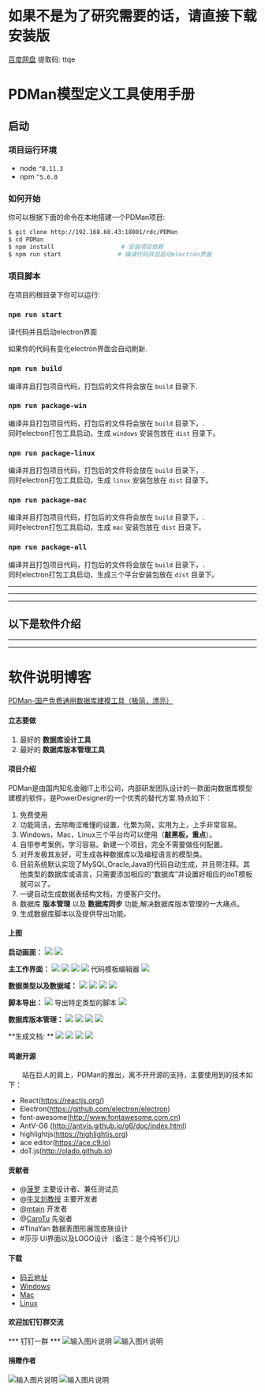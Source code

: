 # 如果不是为了研究需要的话，请直接下载安装版
[百度网盘](https://pan.baidu.com/s/16pcIHXGHOzBr-wQsG2Pr_A)     提取码: ttqe


# PDMan模型定义工具使用手册

## 启动

### 项目运行环境
* node `^8.11.3`
* npm `^5.6.0`

### 如何开始

 你可以根据下面的命令在本地搭建一个PDMan项目:
 
```bash
$ git clone http://192.168.60.43:18001/rdc/PDMan
$ cd PDMan
$ npm install                   # 安装项目依赖
$ npm run start                # 编译代码并且启动electron界面
```

### 项目脚本

在项目的根目录下你可以运行:

### `npm run start`

译代码并且启动electron界面

如果你的代码有变化electron界面会自动刷新.<br>

### `npm run build `

编译并且打包项目代码，打包后的文件将会放在 `build` 目录下.

### `npm run package-win `

编译并且打包项目代码，打包后的文件将会放在 `build` 目录下，.<br>
同时electron打包工具启动，生成 `windows` 安装包放在 `dist` 目录下。

### `npm run package-linux `

编译并且打包项目代码，打包后的文件将会放在 `build` 目录下，.<br>
同时electron打包工具启动，生成 `linux` 安装包放在 `dist` 目录下。

### `npm run package-mac `

编译并且打包项目代码，打包后的文件将会放在 `build` 目录下，.<br>
同时electron打包工具启动，生成 `mac` 安装包放在 `dist` 目录下。

### `npm run package-all `

编译并且打包项目代码，打包后的文件将会放在 `build` 目录下，.<br>
同时electron打包工具启动，生成三个平台安装包放在 `dist` 目录下。

---------------------
---------------------
---------------------
以下是软件介绍
---------------------
---------------------
---------------------

<base target="_blank" />


# 软件说明博客
[PDMan-国产免费通用数据库建模工具（极简，漂亮）](https://my.oschina.net/skymozn/blog/1821184)

#### 立志要做
1.  最好的 **数据库设计工具**
2.  最好的 **数据库版本管理工具**

#### 项目介绍
PDMan是由国内知名金融IT上市公司，内部研发团队设计的一款面向数据库模型建模的软件，是PowerDesigner的一个优秀的替代方案.特点如下：
1. 免费使用
2. 功能简洁，去除晦涩难懂的设置，化繁为简，实用为上，上手非常容易。
3. Windows，Mac，Linux三个平台均可以使用（**敲黑板，重点**）。
4. 自带参考案例，学习容易。新建一个项目，完全不需要做任何配置。
5. 对开发极其友好，可生成各种数据库以及编程语言的模型类。
6. 目前系统默认实现了MySQL,Oracle,Java的代码自动生成，并且带注释。其他类型的数据库或语言，只需要添加相应的“数据库”并设置好相应的doT模板就可以了。
7. 一键自动生成数据表结构文档，方便客户交付。
8. 数据库 **版本管理** 以及 **数据库同步** 功能,解决数据库版本管理的一大痛点。
9. 生成数据库脚本以及提供导出功能。

#### 上图

**启动画面：**
![](https://gitee.com/uploads/images/2019/0411/183650_15612898_24669.jpeg)
![](https://images.gitee.com/uploads/images/2019/0527/114330_f01b3f3c_24669.jpeg)

**主工作界面：**
![](https://images.gitee.com/uploads/images/2019/0527/114326_c8308ac6_24669.jpeg)
![](https://gitee.com/uploads/images/2019/0411/112013_835d9163_24669.jpeg)
![](https://gitee.com/uploads/images/2019/0411/183650_9a6efea9_24669.jpeg)
![](https://gitee.com/uploads/images/2019/0411/112017_72e44799_24669.jpeg)
代码模板编辑器 
![](https://gitee.com/uploads/images/2019/0411/112013_9a573b87_24669.jpeg)

**数据类型以及数据域：**
![](https://gitee.com/uploads/images/2019/0411/112019_1641bb4f_24669.jpeg)
![](https://images.gitee.com/uploads/images/2020/0101/223333_63fb6ed2_24669.jpeg)
![](https://images.gitee.com/uploads/images/2019/0527/114326_2bbc4e40_24669.jpeg)
![](https://images.gitee.com/uploads/images/2019/0527/114326_4a735cf7_24669.jpeg)

**脚本导出：**
![](https://images.gitee.com/uploads/images/2020/0101/223333_c391c2a8_24669.jpeg)
导出特定类型的脚本 
![](https://gitee.com/uploads/images/2019/0411/112024_0135071c_24669.jpeg)

**数据库版本管理：**
![](https://gitee.com/uploads/images/2019/0411/112024_f09f22fb_24669.jpeg)
![](https://gitee.com/uploads/images/2019/0411/112024_f6b2ed31_24669.jpeg)
![](https://gitee.com/uploads/images/2019/0411/112025_ee6f36cd_24669.jpeg)
![](https://gitee.com/uploads/images/2019/0411/183706_5aab3a6a_24669.jpeg)

**生成文档: **
![](https://static.oschina.net/uploads/img/201805/30142335_afkp.jpg "")
![](https://static.oschina.net/uploads/img/201805/30142409_V3a7.jpg "")
![](https://static.oschina.net/uploads/img/201805/30142424_NNuW.jpg "")
![](https://static.oschina.net/uploads/img/201805/30142444_Y7hY.jpg "")

#### 鸣谢开源
&emsp;&emsp;站在巨人的肩上，PDMan的推出，离不开开源的支持，主要使用到的技术如下：
- React(<https://reactjs.org/>)
- Electron(<https://github.com/electron/electron>)
- font-awesome(<http://www.fontawesome.com.cn>)
- AntV-G6 (<http://antvis.github.io/g6/doc/index.html>) 
- highlightjs(<https://highlightjs.org>)
- ace editor(<https://ace.c9.io>)
- doT.js(<http://olado.github.io>)

#### 贡献者

- @[菠罗](https://gitee.com/teamsir) 主要设计者、兼任测试员
- @[牛叉刘教授](https://gitee.com/niuchaliujiaoshou) 主要开发者
- @[mtain](https://gitee.com/mtain) 开发者
- @[CaroTu](https://gitee.com/CaroTu) 先驱者
- #TinaYan 数据表图形展现皮肤设计
- #莎莎  UI界面以及LOGO设计（备注：是个纯爷们儿）

#### 下载

-   [码云地址](https://gitee.com/robergroup/pdman)
-   [Windows](https://gitee.com/robergroup/pdman/attach_files)
-   [Mac](https://gitee.com/robergroup/pdman/attach_files)
-   [Linux](https://gitee.com/robergroup/pdman/attach_files)

#### 欢迎加钉钉群交流
*** 钉钉一群 ***
![输入图片说明](https://images.gitee.com/uploads/images/2020/0101/223532_6021b767_24669.jpeg "WechatIMG807.jpeg")
![输入图片说明](https://images.gitee.com/uploads/images/2020/0101/223544_9928fbbc_24669.jpeg "WechatIMG808.jpeg")
#### 捐赠作者
![输入图片说明](https://gitee.com/uploads/images/2019/0411/183645_ee6e3e21_24669.png "屏幕截图.png")
![输入图片说明](https://gitee.com/uploads/images/2019/0411/183709_92999b1a_24669.png "屏幕截图.png")

